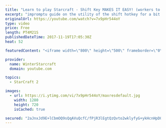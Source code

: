 ```yaml
---
title: "Learn to play Starcraft - Shift Key MAKES IT EASY! (workers to gas, waypoints, ctrl grps, moving)"
excerpt: "impromptu guide on the utility of the shift hotkey for a bit of everything"
originalUrl: https://youtube.com/watch?v=7x9pHr544oY
type: video
price: Free
length: PT4M21S
publishedDateTime: 2017-11-19T17:05:30Z
heat: 52

featuredContent: "<iframe width=\"800\" height=\"500\" frameborder=\"0\" src=\"https://www.youtube.com/embed/7x9pHr544oY\" allow=\"accelerometer; autoplay; encrypted-media; gyroscope; picture-in-picture\" allowfullscreen></iframe>"

provider:
  name: WinterStarcraft
  domain: youtube.com

topics:
  - StarCraft 2

images:
  - url: https://i.ytimg.com/vi/7x9pHr544oY/maxresdefault.jpg
    width: 1280
    height: 720
    isCached: true

secured: "2aJnxJd9E+lCbmOQ9sQqAVuQcfC/fPjR3lEgtQzQvto2wklyfyG+ykHcnHpD0gYjned7diG6YWXnWNOJhrsb7CSmRA9WZ0fXyl16OYsUkNX0APSlbyiboqsf6H2t2vyIpCny7QSDqIvRfd3dyhT+ZtmlDx3M9QW84H73vyBDPQjNbjbmdGFG6x0Vu3LMYb+FRKCLcrxFAj/Pgi/HeF2VOyTY48rW0wOSJnhkhqJauXgIt4Er8wfQ9ZU2KBjSvPmRr4m1jmzdt1WI34ElDKi1KHb7WjiG4/8TcrRCcVsi2vgM5MyuSaibrSV/9wAHsT4mFGIrDyDklxCpdMOx7LA3L19F+0+dO8GBicjsoxXU3ik9NEsVkVW8DWw7hBJUlt0nW9VQofsxuLCHOtUGaxyZDNdG57GDMUvjQ/V6+D7GLFw=;Mbk8JxUabOhOpuzWQC4Luw=="
---
```


